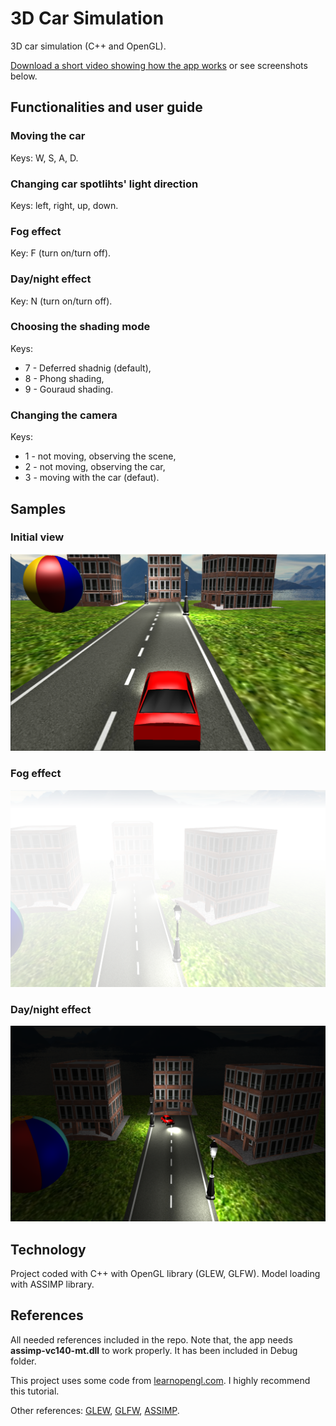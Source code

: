 # 3D Car Simulation
3D car simulation (C++ and OpenGL). 

[Download a short video showing how the app works](Demo/demo.mp4) or see screenshots below.

## Functionalities and user guide

### Moving the car
Keys: W, S, A, D.

### Changing car spotlihts' light direction
Keys: left, right, up, down.

### Fog effect
Key: F (turn on/turn off).

### Day/night effect
Key: N (turn on/turn off).

### Choosing the shading mode
Keys:
* 7 - Deferred shadnig (default),
* 8 - Phong shading,
* 9 - Gouraud shading.

### Changing the camera
Keys:
* 1 - not moving, observing the scene,
* 2 - not moving, observing the car,
* 3 - moving with the car (defaut).

## Samples
### Initial view
![](Demo/car_simulation_1.png)

### Fog effect
![](Demo/fog_effect.png)

### Day/night effect
![](Demo/night_effect.png)

## Technology
Project coded with C++ with OpenGL library (GLEW, GLFW). Model loading with ASSIMP library.

## References
All needed references included in the repo. 
Note that, the app needs **assimp-vc140-mt.dll** to work properly. It has been included in Debug folder. 

This project uses some code from [learnopengl.com](https://learnopengl.com/). I highly recommend this tutorial. 

Other references: [GLEW](http://glew.sourceforge.net/), [GLFW](https://www.glfw.org/), [ASSIMP](https://www.assimp.org/).
